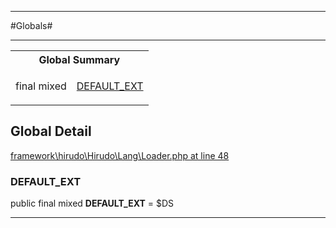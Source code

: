 - - -

#Globals#

- - -

<table id="summary_global" class="title">
<tr><th colspan="2" class="title">Global Summary</th></tr>
<tr>
<td>final  mixed</td>
<td class="description"><p class="name"><a href="#https://github.com/JeyDotC/Hirudo-docs/blob/master/Hirudo/Lang/Loader.md#default_ext">DEFAULT_EXT</a></p></td>
</tr>
</table>

<h2 id="detail_global">Global Detail</h2>

<a href="https://github.com/JeyDotC/Hirudo/blob/master/framework/hirudo/Hirudo/Lang/Loader.php#L48" target='_blank'>framework\hirudo\Hirudo\Lang\Loader.php at line 48</a>

<h3 id="DEFAULT_EXT">DEFAULT_EXT</h3>


public final  mixed **DEFAULT_EXT** = $DS

<div class="details">
</div>

- - -

